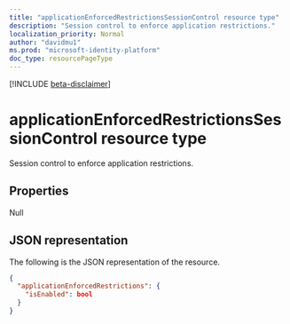 ```yaml
---
title: "applicationEnforcedRestrictionsSessionControl resource type"
description: "Session control to enforce application restrictions."
localization_priority: Normal
author: "davidmu1"
ms.prod: "microsoft-identity-platform"
doc_type: resourcePageType
---
```


[!INCLUDE [beta-disclaimer](../../includes/beta-disclaimer.md)]

# applicationEnforcedRestrictionsSessionControl resource type

Session control to enforce application restrictions.

## Properties

Null

## JSON representation

The following is the JSON representation of the resource.

<!-- {
  "blockType": "resource",
  "@odata.type": "microsoft.graph.applicationenforcedrestrictionssessioncontrol"
}-->

```json
{
  "applicationEnforcedRestrictions": {
    "isEnabled": bool
  }
}
```

<!-- uuid: 8fcb5dbc-d5aa-4681-8e31-b001d5168d79
2015-10-25 14:57:30 UTC -->
<!--
{
  "type": "#page.annotation",
  "description": "applicationenforcedrestrictionssessioncontrol resource",
  "keywords": "",
  "section": "documentation",
  "tocPath": "",
  "suppressions": []
}
-->